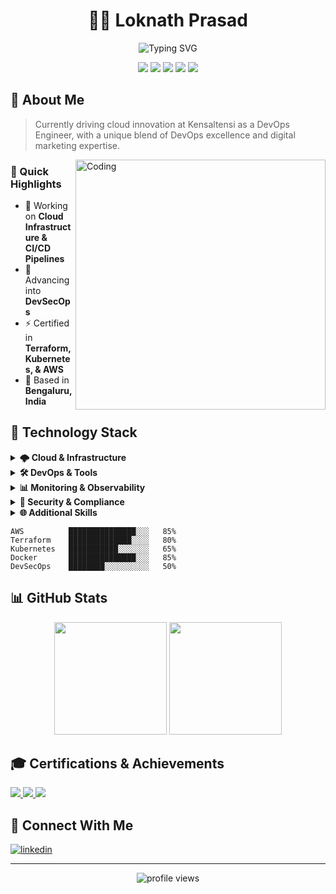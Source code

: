 # <div align="center">👨‍💻 Loknath Prasad</div>

<div align="center">
  <img src="https://readme-typing-svg.herokuapp.com?font=Fira+Code&weight=500&size=25&pause=1000&color=3F97F7&background=21222200&center=true&vCenter=true&width=435&lines=DevOps+Engineer;Cloud+Enthusiast;Infrastructure+Architect" alt="Typing SVG" />
</div>

<p align="center">
  <img src="https://img.shields.io/badge/AWS-%23FF9900.svg?style=for-the-badge&logo=amazon-aws&logoColor=white" />
  <img src="https://img.shields.io/badge/Google%20Cloud-%234285F4.svg?style=for-the-badge&logo=google-cloud&logoColor=white" />
  <img src="https://img.shields.io/badge/terraform-%235835CC.svg?style=for-the-badge&logo=terraform&logoColor=white" />
  <img src="https://img.shields.io/badge/kubernetes-%23326ce5.svg?style=for-the-badge&logo=kubernetes&logoColor=white" />
  <img src="https://img.shields.io/badge/docker-%230db7ed.svg?style=for-the-badge&logo=docker&logoColor=white" />
</p>

## 🚀 About Me

> Currently driving cloud innovation at Kensaltensi as a DevOps Engineer, with a unique blend of DevOps excellence and digital marketing expertise.

<img align="right" alt="Coding" width="400" src="https://media.giphy.com/media/Y4ak9Ki2GZCbJxAnJD/giphy.gif"/>

### 🎯 Quick Highlights
- 🔭 Working on **Cloud Infrastructure & CI/CD Pipelines**
- 🌱 Advancing into **DevSecOps**
- ⚡ Certified in **Terraform, Kubernetes, & AWS**
- 🏢 Based in **Bengaluru, India**

## 💼 Technology Stack

<details>
<summary><b>🌩️ Cloud & Infrastructure</b></summary>
<br>
<p align="center">
  <img src="https://img.shields.io/badge/AWS-%23FF9900.svg?style=for-the-badge&logo=amazon-aws&logoColor=white" alt="AWS"/>
  <img src="https://img.shields.io/badge/Google_Cloud-%234285F4.svg?style=for-the-badge&logo=google-cloud&logoColor=white" alt="Google Cloud"/>
  <img src="https://img.shields.io/badge/DigitalOcean-%230167ff.svg?style=for-the-badge&logo=digitalOcean&logoColor=white" alt="DigitalOcean"/>
</p>
</details>

<details>
<summary><b>🛠️ DevOps & Tools</b></summary>
<br>
<p align="center">
  <img src="https://img.shields.io/badge/terraform-%235835CC.svg?style=for-the-badge&logo=terraform&logoColor=white" alt="Terraform"/>
  <img src="https://img.shields.io/badge/kubernetes-%23326ce5.svg?style=for-the-badge&logo=kubernetes&logoColor=white" alt="Kubernetes"/>
  <img src="https://img.shields.io/badge/docker-%230db7ed.svg?style=for-the-badge&logo=docker&logoColor=white" alt="Docker"/>
  <img src="https://img.shields.io/badge/jenkins-%232C5263.svg?style=for-the-badge&logo=jenkins&logoColor=white" alt="Jenkins"/>
  <img src="https://img.shields.io/badge/gitlab%20ci-%23181717.svg?style=for-the-badge&logo=gitlab&logoColor=white" alt="GitLab CI"/>
</p>
</details>

<details>
<summary><b>📊 Monitoring & Observability</b></summary>
<br>
<p align="center">
  <img src="https://img.shields.io/badge/grafana-%23F46800.svg?style=for-the-badge&logo=grafana&logoColor=white" alt="Grafana"/>
  <img src="https://img.shields.io/badge/Prometheus-E6522C?style=for-the-badge&logo=prometheus&logoColor=white" alt="Prometheus"/>
  <img src="https://img.shields.io/badge/-ElasticSearch-005571?style=for-the-badge&logo=elasticsearch&logoColor=white" alt="Elasticsearch"/>
</p>
</details>

<details>
<summary><b>🔐 Security & Compliance</b></summary>
<br>
<p align="center">
  <img src="https://img.shields.io/badge/DevSecOps-%23000000.svg?style=for-the-badge&logo=dev.to&logoColor=white" alt="DevSecOps"/>
  <img src="https://img.shields.io/badge/Vault-%23000000.svg?style=for-the-badge&logo=vault&logoColor=white" alt="Vault"/>
  <img src="https://img.shields.io/badge/SonarQube-%234E9BCD.svg?style=for-the-badge&logo=sonarqube&logoColor=white" alt="SonarQube"/>
</p>
</details>

<details>
<summary><b>🌐 Additional Skills</b></summary>
<br>
<p align="center">
  <img src="https://img.shields.io/badge/Digital%20Marketing-%23FF4785.svg?style=for-the-badge&logo=google-marketing-platform&logoColor=white" alt="Digital Marketing"/>
  <img src="https://img.shields.io/badge/Process%20Optimization-%23000000.svg?style=for-the-badge&logo=azure-pipelines&logoColor=white" alt="Process Optimization"/>
</p>
</details>

<!-- Skill Progress Bars -->
```text
AWS          ███████████████░░░   85%
Terraform    ██████████████░░░░   80%
Kubernetes   ███████████░░░░░░░   65%
Docker       ███████████████░░░   85%
DevSecOps    ████████░░░░░░░░░░   50%
```

## 📊 GitHub Stats

<div align="center">
  <img height="180em" src="https://github-readme-stats.vercel.app/api?username=loknathD&show_icons=true&theme=tokyonight&include_all_commits=true&count_private=true"/>
  <img height="180em" src="https://github-readme-stats.vercel.app/api/top-langs/?username=loknathD&layout=compact&langs_count=7&theme=tokyonight"/>
</div>

## 🎓 Certifications & Achievements

<p align="left">
  <a href="https://kodekloud.com/certificate-verification/2D0FB90052F0-2DFABDBFC3D9-2D0FAD6FF7C8/">
    <img src="https://img.shields.io/badge/HashiCorp--Terraform-Expert-brightgreen?style=for-the-badge&logo=terraform" />
  </a>
  <a href="https://kodekloud.com/certificate-verification/2D0FB90052F0-2D0FB309AD73-2D0FAD6FF7C8/">
    <img src="https://img.shields.io/badge/Kubernetes-Certified-326CE5?style=for-the-badge&logo=kubernetes" />
  </a>
  <a href="https://coursera.org/verify/specialization/3A85QNM6EEVB">
    <img src="https://img.shields.io/badge/AWS-Fundamentals-FF9900?style=for-the-badge&logo=amazon-aws" />
  </a>
</p>

## 🤝 Connect With Me

<p align="left">
<a href="YOUR_LINKEDIN_URL" target="blank"><img align="center" src="https://img.shields.io/badge/LinkedIn-%230077B5.svg?style=for-the-badge&logo=linkedin&logoColor=white" alt="linkedin"/></a>
</p>

---

<div align="center">
  <img src="https://komarev.com/ghpvc/?username=loknathD&label=Profile%20views&color=0e75b6&style=flat" alt="profile views" />
</div>
